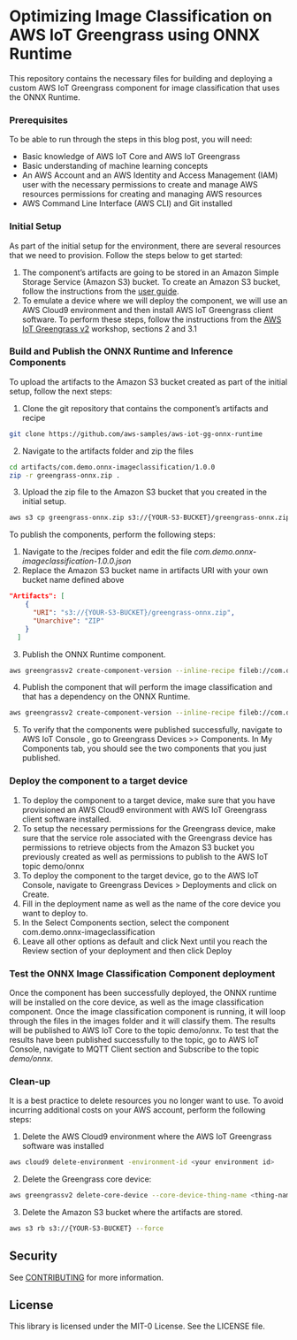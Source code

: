 
# Optimizing Image Classification on AWS IoT Greengrass using ONNX Runtime

This repository contains the necessary files for building and deploying a custom AWS IoT Greengrass component for image classification that uses the ONNX Runtime.

### Prerequisites
To be able to run through the steps in this blog post, you will need: 
 - 	Basic knowledge of AWS IoT Core and AWS IoT Greengrass 
 - Basic understanding of machine learning concepts 	
 - An AWS Account and an AWS Identity and Access Management (IAM) user with the necessary permissions to create and manage AWS resources
   permissions for creating and managing AWS resources
 - AWS Command Line Interface (AWS CLI) and Git installed	


### Initial Setup
As part of the initial setup for the environment, there are several resources that we need to provision. Follow the steps below to get started:
1.	The component’s artifacts are going to be stored in an Amazon Simple Storage Service (Amazon S3) bucket. 
To create an Amazon S3 bucket, follow the instructions from the [user guide](https://docs.aws.amazon.com/AmazonS3/latest/userguide/creating-bucket.html). 
2.	To emulate a device where we will deploy the component, we will use an AWS Cloud9 environment and then install AWS IoT Greengrass client software. 
To perform these steps, follow the instructions from the [AWS IoT Greengrass v2](https://catalog.us-east-1.prod.workshops.aws/workshops/5ecc2416-f956-4273-b729-d0d30556013f/en-US) workshop, sections 2 and 3.1

### Build and Publish the ONNX Runtime and Inference Components
To upload the artifacts to the Amazon S3 bucket created as part of the initial setup, follow the next steps: 
1.	Clone the git repository that contains the component’s artifacts and recipe
```bash
git clone https://github.com/aws-samples/aws-iot-gg-onnx-runtime 
```
2.	Navigate to the artifacts folder and zip the files
```bash
cd artifacts/com.demo.onnx-imageclassification/1.0.0 
zip -r greengrass-onnx.zip . 
```
3.	Upload the zip file to the Amazon S3 bucket that you created in the initial setup.
```bash
aws s3 cp greengrass-onnx.zip s3://{YOUR-S3-BUCKET}/greengrass-onnx.zip
```
To publish the components, perform the following steps: 
1.	Navigate to the /recipes folder and edit the file *com.demo.onnx-imageclassification-1.0.0.json*
2.	Replace the Amazon S3 bucket name in artifacts URI with your own bucket name defined above
```json
"Artifacts": [
    {
      "URI": "s3://{YOUR-S3-BUCKET}/greengrass-onnx.zip",
      "Unarchive": "ZIP"
    }
  ]
```
3.	Publish the ONNX Runtime component.
```bash
aws greengrassv2 create-component-version --inline-recipe fileb://com.demo.onnxruntime-1.0.0.json
```
4.	Publish the component that will perform the image classification and that has a dependency on the ONNX Runtime.
```bash
aws greengrassv2 create-component-version --inline-recipe fileb://com.demo.onnx-imageclassification-1.0.0.json
```
5.	To verify that the components were published successfully, navigate to AWS IoT Console , go to Greengrass Devices >> Components. In My Components tab, you should see the two components that you just published.
### Deploy the component to a target device
1.	To deploy the component to a target device, make sure that you have provisioned an AWS Cloud9 environment with AWS IoT Greengrass client software installed. 
2.	To setup the necessary permissions for the Greengrass device, make sure that the service role associated with the Greengrass device has permissions to retrieve objects from the Amazon S3 bucket you previously created as well as permissions to publish to the AWS IoT topic demo/onnx
3.	To deploy the component to the target device, go to the AWS IoT Console, navigate to Greengrass Devices > Deployments and click on Create.
4.	Fill in the deployment name as well as the name of the core device you want to deploy to.
5.	In the Select Components section, select the component com.demo.onnx-imageclassification 
6.	Leave all other options as default and click Next until you reach the Review section of your deployment and then click Deploy

### Test the ONNX Image Classification Component deployment 
Once the component has been successfully deployed, the ONNX runtime will be installed on the core device, as well as the image classification component. Once the image classification component is running, it will loop through the files in the images folder and it will classify them. The results will be published to AWS IoT Core to the topic demo/onnx. 
To test that the results have been published successfully to the topic, go to AWS IoT Console, navigate to MQTT Client section and Subscribe to the topic *demo/onnx*.

### Clean-up
It is a best practice to delete resources you no longer want to use. To avoid incurring additional costs on your AWS account, perform the following steps:
1. Delete the AWS Cloud9 environment where the AWS IoT Greengrass software was installed
```bash
aws cloud9 delete-environment -environment-id <your environment id>
```
2. Delete the Greengrass core device:
```bash
aws greengrassv2 delete-core-device --core-device-thing-name <thing-name>
```
3. Delete the Amazon S3 bucket where the artifacts are stored.
```bash
aws s3 rb s3://{YOUR-S3-BUCKET} --force
```
## Security

See [CONTRIBUTING](CONTRIBUTING.md#security-issue-notifications) for more information.

## License

This library is licensed under the MIT-0 License. See the LICENSE file.


